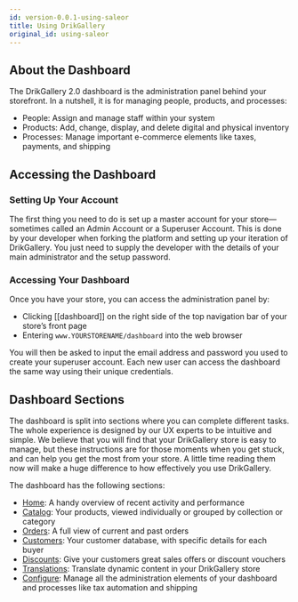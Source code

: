 ```yaml
---
id: version-0.0.1-using-saleor
title: Using DrikGallery
original_id: using-saleor
---
```


## About the Dashboard

The DrikGallery 2.0 dashboard is the administration panel behind your storefront. In a nutshell, it is for managing people, products, and processes:

- People: Assign and manage staff within your system
- Products: Add, change, display, and delete digital and physical inventory
- Processes: Manage important e-commerce elements like taxes, payments, and shipping


## Accessing the Dashboard

### Setting Up Your Account

The first thing you need to do is set up a master account for your store—sometimes called an Admin Account or a Superuser Account. This is done by your developer when forking the platform and setting up your iteration of DrikGallery. You just need to supply the developer with the details of your main administrator and the setup password.


### Accessing Your Dashboard

Once you have your store, you can access the administration panel by: 

- Clicking [[dashboard]] on the right side of the top navigation bar of your store’s front page
- Entering `www.YOURSTORENAME/dashboard` into the web browser

You will then be asked to input the email address and password you used to create your superuser account. Each new user can access the dashboard the same way using their unique credentials.


## Dashboard Sections

The dashboard is split into sections where you can complete different tasks. The whole experience is designed by our UX experts to be intuitive and simple. We believe that you will find that your DrikGallery store is easy to manage, but these instructions are for those moments when you get stuck, and can help you get the most from your store. A little time reading them now will make a huge difference to how effectively you use DrikGallery.

The dashboard has the following sections:

- [Home](/mw-docs/docs/dashboard/home): A handy overview of recent activity and performance
- [Catalog](/mw-docs/docs/dashboard/catalog/intro): Your products, viewed individually or grouped by collection or category
- [Orders](/mw-docs/docs/dashboard/orders): A full view of current and past orders
- [Customers](/mw-docs/docs/dashboard/customers): Your customer database, with specific details for each buyer
- [Discounts](/mw-docs/docs/dashboard/discounts/sales): Give your customers great sales offers or discount vouchers
- [Translations](/mw-docs/docs/dashboards/translations): Translate dynamic content in your DrikGallery store
- [Configure](/mw-docs/docs/dashboard/configuration/intro): Manage all the administration elements of your dashboard and processes like tax automation and shipping
